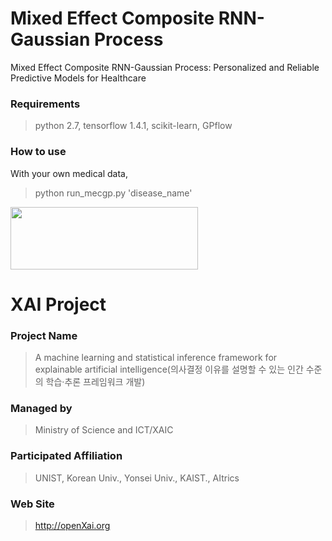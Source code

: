 # Mixed Effect Composite RNN-Gaussian Process
Mixed Effect Composite RNN-Gaussian Process: Personalized and Reliable Predictive Models for Healthcare

### **Requirements**
> python 2.7, tensorflow 1.4.1, scikit-learn, GPflow

### **How to use**
With your own medical data,
> python run_mecgp.py 'disease_name'

<img src="http://xai.unist.ac.kr/static/img/logos/XAIC_logo.png" width="300" height="100">

# XAI Project 

### **Project Name** 
> A machine learning and statistical inference framework for explainable artificial intelligence(의사결정 이유를 설명할 수 있는 인간 수준의 학습·추론 프레임워크 개발)
### **Managed by** 
> Ministry of Science and ICT/XAIC
### **Participated Affiliation** 
> UNIST, Korean Univ., Yonsei Univ., KAIST., AItrics
### **Web Site** 
> <http://openXai.org>
